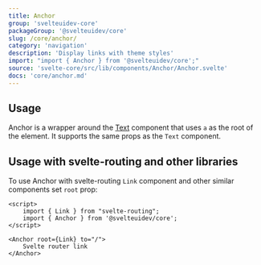 ```yaml
---
title: Anchor
group: 'svelteuidev-core'
packageGroup: '@svelteuidev/core'
slug: /core/anchor/
category: 'navigation'
description: 'Display links with theme styles'
import: "import { Anchor } from '@svelteuidev/core';"
source: 'svelte-core/src/lib/components/Anchor/Anchor.svelte'
docs: 'core/anchor.md'
---
```


<script>
    import { Demo, AnchorDemos } from '@svelteuidev/demos';
    import { Heading } from 'components';

    const routing = `
<script>
    import { Link } from "svelte-routing";
    import { Anchor } from '@svelteuidev/core';
<\/script>

<Anchor root={Link} to="/">
    Svelte router link
<\/Anchor>
    `;
</script>

<Heading />

## Usage

Anchor is a wrapper around the [Text](core/text.md) component that uses `a` as the root of the element. It supports the same props as the `Text` component.

<Demo demo={AnchorDemos.usage} />

## Usage with svelte-routing and other libraries

To use Anchor with svelte-routing `Link` component and other similar components set `root` prop:

```svelte
<script>
    import { Link } from "svelte-routing";
    import { Anchor } from '@svelteuidev/core';
</script>

<Anchor root={Link} to="/">
    Svelte router link
</Anchor>
```